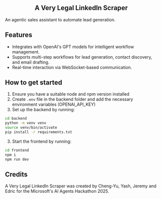 <div align="center">
  <h2>A Very Legal LinkedIn Scraper</h2>
</div>

An agentic sales assistant to automate lead generation.
 
## Features
* Integrates with OpenAI's GPT models for intelligent workflow management.
* Supports multi-step workflows for lead generation, contact discovery, and email drafting.
* Real-time interaction via WebSocket-based communication.

## How to get started
1. Ensure you have a suitable node and npm version installed
2. Create `.env` file in the backend folder and add the necessary environment variables (OPENAI_API_KEY)
3. Set up the backend by running:
```bash
cd backend
python -m venv venv
source venv/bin/activate
pip install -r requirements.txt
```
3. Start the frontend by running:
```bash
cd frontend
npm i
npm run dev
```

## Credits

A Very Legal LinkedIn Scraper was created by Cheng-Yu, Yash, Jeremy and Edric for the Microsoft's AI Agents Hackathon 2025.
